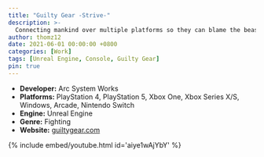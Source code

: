 ```yaml
---
title: "Guilty Gear -Strive-"
description: >-
  Connecting mankind over multiple platforms so they can blame the beasts.
author: thomz12
date: 2021-06-01 00:00:00 +0800
categories: [Work]
tags: [Unreal Engine, Console, Guilty Gear]
pin: true
---
```


- **Developer:** Arc System Works
- **Platforms:** PlayStation 4, PlayStation 5, Xbox One, Xbox Series X/S, Windows, Arcade, Nintendo Switch
- **Engine:** Unreal Engine
- **Genre:** Fighting
- **Website:** [guiltygear.com](https://www.guiltygear.com/ggst/en/)

{% include embed/youtube.html id='aiye1wAjYbY' %}
